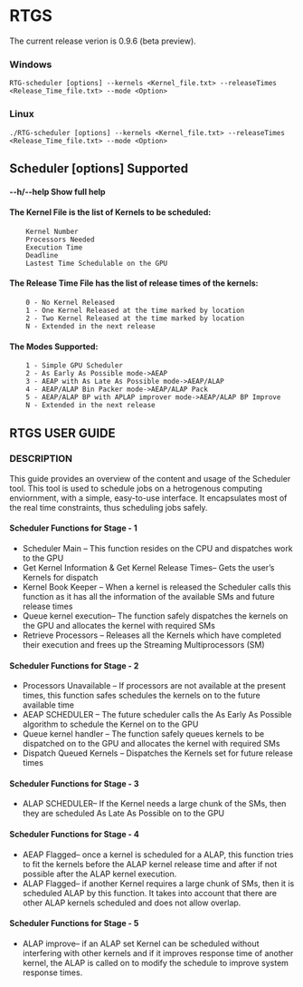 # RTGS
The current release verion is 0.9.6 (beta preview).

### Windows
```
RTG-scheduler [options] --kernels <Kernel_file.txt> --releaseTimes <Release_Time_file.txt> --mode <Option> 
```
### Linux
```
./RTG-scheduler [options] --kernels <Kernel_file.txt> --releaseTimes <Release_Time_file.txt> --mode <Option> 
```

## Scheduler [options] Supported
#### --h/--help Show full help

#### The Kernel File is the list of Kernels to be scheduled:
```
    Kernel Number
    Processors Needed
    Execution Time
    Deadline
    Lastest Time Schedulable on the GPU
```

#### The Release Time File has the list of release times of the kernels:
```
    0 - No Kernel Released
    1 - One Kernel Released at the time marked by location
    2 - Two Kernel Released at the time marked by location
    N - Extended in the next release
```

#### The Modes Supported:
```
    1 - Simple GPU Scheduler
    2 - As Early As Possible mode->AEAP
    3 - AEAP with As Late As Possible mode->AEAP/ALAP
    4 - AEAP/ALAP Bin Packer mode->AEAP/ALAP Pack
    5 - AEAP/ALAP BP with APLAP improver mode->AEAP/ALAP BP Improve
    N - Extended in the next release
```

## RTGS USER GUIDE

### DESCRIPTION
This guide provides an overview of the content and usage of the Scheduler tool. This tool is used to schedule jobs on a hetrogenous computing enviornment, with a simple, easy-to-use interface. It encapsulates most of the real time constraints, thus scheduling jobs safely.

#### Scheduler Functions for Stage - 1 
* Scheduler Main – This function resides on the CPU and dispatches work to the GPU 
* Get Kernel Information & Get Kernel Release Times– Gets the user’s Kernels for dispatch 
* Kernel  Book  Keeper –  When  a  kernel  is  released  the  Scheduler  calls  this  function  as  it  has  all  the  information  of  the  available  SMs and future release times 
* Queue kernel execution– The function safely dispatches the kernels on the GPU and allocates the kernel with required SMs 
* Retrieve  Processors –  Releases  all  the  Kernels  which  have  completed  their  execution  and  frees  up  the  Streaming  Multiprocessors (SM) 

#### Scheduler Functions for Stage - 2 
* Processors  Unavailable –  If  processors  are  not  available  at  the  present  times,  this  function  safes  schedules  the  kernels  on  to  the future available time 
* AEAP SCHEDULER – The future scheduler calls the As Early As Possible algorithm to schedule the Kernel on to the GPU 
* Queue kernel  handler –  The  function  safely  queues  kernels  to  be  dispatched  on  to  the  GPU  and  allocates  the  kernel  with  required SMs 
* Dispatch Queued Kernels – Dispatches the Kernels set for future release times  

#### Scheduler Functions for Stage - 3 
* ALAP SCHEDULER– If the Kernel needs a large chunk of the SMs, then they are scheduled As Late As Possible on to the GPU 

#### Scheduler Functions for Stage - 4 
* AEAP Flagged– once a kernel is scheduled for a  ALAP, this function tries to fit the kernels  before the ALAP kernel release time and after if not possible after the ALAP kernel execution. 
* ALAP Flagged– if another Kernel requires a large chunk of SMs, then it is scheduled ALAP by this function. It takes into account that there are other ALAP kernels scheduled and does not allow overlap.

#### Scheduler Functions for Stage - 5
* ALAP  improve–  if  an  ALAP  set  Kernel  can  be  scheduled  without  interfering  with  other  kernels  and  if  it  improves  response  time  of another kernel, the ALAP is called on to modify the schedule to improve system response times.
